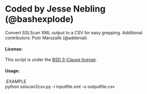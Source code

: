 # Coded by Jesse Nebling (@bashexplode)
Convert SSLScan XML output to a CSV for easy grepping.
Additional contributors:
Piotr Marszalik (@addenial)

#### License:

This script is under the [BSD 3-Clause license](https://raw.githubusercontent.com/bashexplode/Invoke-LateralMovement/master/LICENSE).

#### Usage:
.EXAMPLE  
python sslscan2csv.py -i inputfile.xml -o outputfile.csv


